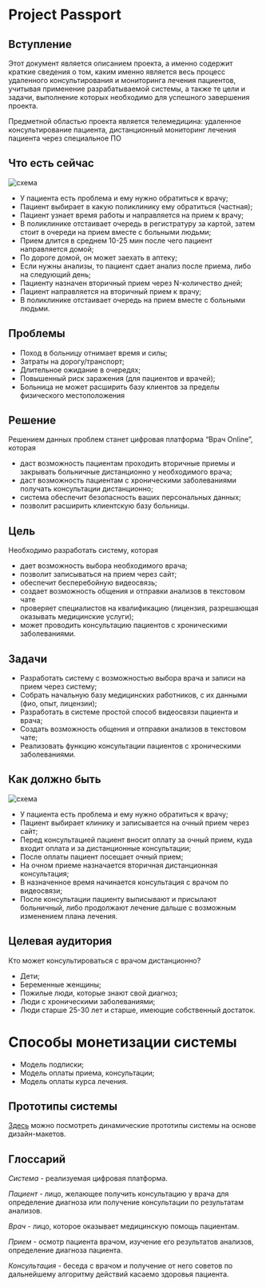 # Project Passport

## **Вступление**
Этот документ является описанием проекта, а именно содержит краткие сведения о том, каким именно является весь процесс удаленного консультирования и мониторинга лечения пациентов, учитывая применение разрабатываемой системы, а также те цели и задачи, выполнение которых необходимо для успешного завершения проекта.

Предметной областью проекта является телемедицина: удаленное консультирование пациента, дистанционный мониторинг лечения пациента через специальное ПО

## **Что есть сейчас**
![схема]()
+ У пациента есть проблема и ему нужно обратиться к врачу;
+ Пациент выбирает в какую поликлинику ему обратиться (частная);
+ Пациент узнает время работы и направляется на прием к врачу;
+ В поликлинике отстаивает очередь в регистратуру за картой, затем стоит в очереди на прием вместе с больными людьми;
+ Прием длится в среднем 10-25 мин после чего пациент направляется домой;
+ По дороге домой, он может заехать в аптеку;
+ Если нужны анализы, то пациент сдает анализ после приема, либо на следующий день;
+ Пациенту назначен вторичный прием через N-количество дней;
+ Пациент направляется на вторичный прием к врачу;
+ В поликлинике отстаивает очередь на прием вместе с больными людьми.

## **Проблемы**
+ Поход в больницу отнимает время и силы;
+ Затраты на дорогу/транспорт;
+ Длительное ожидание в очередях;
+ Повышенный риск заражения (для пациентов и врачей);
+ Больница не может расширить базу клиентов за пределы физического местоположения

## **Решение**
Решением данных проблем станет цифровая платформа “Врач Online”, которая 
+ даст возможность пациентам проходить вторичные приемы и закрывать больничные дистанционно у необходимого врача;
+ даст возможность пациентам с хроническими заболеваниями получать консультации дистанционно;
+ система обеспечит безопасность ваших персональных данных;
+ позволит расширить клиентскую базу больницы.

## **Цель**
Необходимо разработать систему, которая
+ дает возможность выбора необходимого врача;
+ позволит записываться на прием через сайт;
+ обеспечит бесперебойную видеосвязь;
+ создает возможность общения и отправки анализов в текстовом чате
+ проверяет специалистов на квалификацию (лицензия, разрешающая оказывать медицинские услуги);
+ может проводить консультацию пациентов с хроническими заболеваниями.

## **Задачи**
+ Разработать систему с возможностью выбора врача и записи на прием через систему;
+ Собрать начальную базу медицинских работников, с их данными (фио, опыт, лицензии);
+ Разработать в системе простой способ видеосвязи пациента и врача;
+ Создать возможность общения и отправки анализов в текстовом чате;
+ Реализовать функцию консультации пациентов с хроническими заболеваниями.

## **Как должно быть**
![схема]()
+ У пациента есть проблема и ему нужно обратиться к врачу;
+ Пациент выбирает клинику и записывается на очный прием через сайт;
+ Перед консультацией пациент вносит оплату за очный прием, куда входит оплата и за дистанционные консультации;
+ После оплаты пациент посещает очный прием;
+ На очном приеме назначается вторичная дистанционная консультация; 
+ В назначенное время начинается консультация с врачом по видеосвязи;
+ После консультации пациенту выписывают и присылают больничный, либо продолжают лечение дальше с возможным изменением плана лечения.

## **Целевая аудитория**
Кто может консультироваться с врачом дистанционно?
+ Дети;
+ Беременные женщины;
+ Пожилые люди, которые знают свой диагноз;
+ Люди с хроническими заболеваниями;
+ Люди старше 25-30 лет и старше, имеющие собственный достаток.

# **Способы монетизации системы**
+ Модель подписки; 
+ Модель оплаты приема, консультации;
+ Модель оплаты курса лечения.

## **Прототипы системы**
[Здесь](https://www.figma.com/proto/Zc738CycopXyee7FT01fNL/%D0%92%D1%80%D0%B0%D1%87-%D0%BF%D0%BE-%D1%81%D0%BA%D0%B0%D0%B9%D0%BF%D1%83?node-id=20%3A2&scaling=scale-down-width) можно посмотреть динамические прототипы системы на основе дизайн-макетов. 

## **Глоссарий**
*Система* - реализуемая цифровая платформа.

*Пациент* - лицо, желающее получить консультацию у врача для определение диагноза или получение консультации по результатам анализов.

*Врач* - лицо, которое оказывает медицинскую помощь пациентам.

*Прием* - осмотр пациента врачом, изучение его результатов анализов, определение диагноза пациента.

*Консультация* - беседа с врачом и получение от него советов по дальнейшему алгоритму действий касаемо здоровья пациента.
